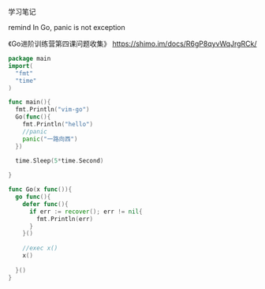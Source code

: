 学习笔记

remind
In Go, panic is not exception


《Go进阶训练营第四课问题收集》 https://shimo.im/docs/R6gP8qyvWqJrgRCk/

```go
package main
import(
  "fmt"
  "time"
)

func main(){
  fmt.Println("vim-go")
  Go(func(){
    fmt.Println("hello")
    //panic
    panic("一路向西")
  })
  
  time.Sleep(5*time.Second)

}

func Go(x func()){
  go func(){
    defer func(){
      if err := recover(); err != nil{
        fmt.Println(err)
      }
    }()
    
    //exec x()
    x()
    
  }()
}

```
